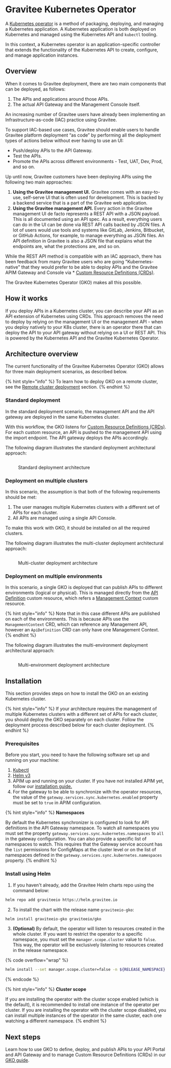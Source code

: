 # Gravitee Kubernetes Operator

A [Kubernetes operator](https://kubernetes.io/docs/concepts/extend-kubernetes/operator/) is a method of packaging, deploying, and managing a Kubernetes application. A Kubernetes application is both deployed on Kubernetes and managed using the Kubernetes API and `kubectl` tooling.

In this context, a Kubernetes operator is an application-specific controller that extends the functionality of the Kubernetes API to create, configure, and manage application instances.

## Overview

When it comes to Gravitee deployment, there are two main components that can be deployed, as follows:

1. The APIs and applications around those APIs.
2. The actual API Gateway and the Management Console itself.

An increasing number of Gravitee users have already been implementing an Infrastructure-as-code (IAC) practice using Gravitee.

To support IAC-based use cases, Gravitee should enable users to handle Gravitee platform deployment “as code” by performing all the deployment types of actions below without ever having to use an UI:

* Push/deploy APIs to the API Gateway.
* Test the APIs.
* Promote the APIs across different environments - Test, UAT, Dev, Prod, and so on.

Up until now, Gravitee customers have been deploying APIs using the following two main approaches:

1. **Using the Gravitee management UI.** Gravitee comes with an easy-to-use, self-serve UI that is often used for development. This is backed by a backend service that is a part of the Gravitee web application.
2. **Using the Gravitee management API.** Every action in the Gravitee management UI de facto represents a REST API with a JSON payload. This is all documented using an API spec. As a result, everything users can do in the UI can be done via REST API calls backed by JSON files. A lot of users would use tools and systems like GitLab, Jenkins, Bitbucket, or GitHub Actions, for example, to manage everything as JSON files. An API definition in Gravitee is also a JSON file that explains what the endpoints are, what the protections are, and so on.

While the REST API method is compatible with an IAC approach, there has been feedback from many Gravitee users who are going "Kubernetes-native" that they would prefer to be able to deploy APIs and the Gravitee APIM Gateway and Console via \* [Custom Resource Definitions (CRDs)](https://docs.gravitee.io/apim/3.x/apim\_kubernetes\_operator\_definitions.html).

The Gravitee Kubernetes Operator (GKO) makes all this possible.

## How it works

If you deploy APIs in a Kubernetes cluster, you can describe your API as an API extension of Kubernetes using CRDs. This approach removes the need to deploy by relying on the management UI or the management API - when you deploy natively to your K8s cluster, there is an operator there that can deploy the API to your API gateway without relying on a UI or REST API. This is powered by the Kubernetes API and the Gravitee Kubernetes Operator.

## Architecture overview

The current functionality of the Gravitee Kubernetes Operator (GKO) allows for three main deployment scenarios, as described below.

{% hint style="info" %}
To learn how to deploy GKO on a remote cluster, see the [Remote cluster deployment](https://docs.gravitee.io/apim/3.x/apim\_kubernetes\_operator\_installation\_cluster.html) section.
{% endhint %}

### Standard deployment

In the standard deployment scenario, the management API and the API gateway are deployed in the same Kubernetes cluster.

With this workflow, the GKO listens for [Custom Resource Definitions (CRDs)](https://docs.gravitee.io/apim/3.x/apim\_kubernetes\_operator\_definitions.html). For each custom resource, an API is pushed to the management API using the import endpoint. The API gateway deploys the APIs accordingly.

The following diagram illustrates the standard deployment architectural approach:

<figure><img src="https://docs.gravitee.io/images/apim/3.x/kubernetes/gko-architecture-1-standard.png" alt=""><figcaption><p>Standard deployment architecture</p></figcaption></figure>

### Deployment on multiple clusters

In this scenario, the assumption is that both of the following requirements should be met:

1. The user manages multiple Kubernetes clusters with a different set of APIs for each cluster.
2. All APIs are managed using a single API Console.

To make this work with GKO, it should be installed on all the required clusters.

The following diagram illustrates the multi-cluster deployment architectural approach:

<figure><img src="https://docs.gravitee.io/images/apim/3.x/kubernetes/gko-architecture-2-multi-cluster.png" alt=""><figcaption><p>Multi-cluster deployment architecture</p></figcaption></figure>

### Deployment on multiple environments

In this scenario, a single GKO is deployed that can publish APIs to different environments (logical or physical). This is managed directly from the [API Definition](https://docs.gravitee.io/apim/3.x/apim\_kubernetes\_operator\_user\_guide\_api\_definition.html) custom resource, which refers a [Management Context](https://docs.gravitee.io/apim/3.x/apim\_kubernetes\_operator\_user\_guide\_management\_context.html) custom resource.

{% hint style="info" %}
Note that in this case different APIs are published on each of the environments. This is because APIs use the `ManagementContext` CRD, which can reference any Management API, however an `ApiDefinition` CRD can only have one Management Context.
{% endhint %}

The following diagram illustrates the multi-environment deployment architectural approach:

<figure><img src="https://docs.gravitee.io/images/apim/3.x/kubernetes/gko-architecture-3-multi-env.png" alt=""><figcaption><p>Multi-environment deployment architecture</p></figcaption></figure>

## Installation

This section provides steps on how to install  the GKO on an existing Kubernetes cluster.

{% hint style="info" %}
If your architecture requires the management of multiple Kubernetes clusters with a different set of APIs for each cluster, you should deploy the GKO separately on each cluster. Follow the deployment process described below for each cluster deployment.
{% endhint %}

### Prerequisites

Before you start, you need to have the following software set up and running on your machine:

1. [Kubectl](https://kubernetes.io/docs/tasks/tools/#kubectl)
2. [Helm v3](https://helm.sh/docs/intro/install/)
3. APIM up and running on your cluster. If you have not installed APIM yet, follow our [installation guide.](./)
4. For the gateway to be able to synchronize with the operator resources, the value of the `gateway.services.sync.kubernetes.enabled` property must be set to `true` in APIM configuration.

{% hint style="info" %}
**Namespaces**

By default the Kubernetes synchronizer is configured to look for API definitions in the API Gateway namespace. To watch all namespaces you must set the property `gateway.services.sync.kubernetes.namespaces` to `all` in the gateway configuration. You can also provide a specific list of namespaces to watch. This requires that the Gateway service account has the `list` permissions for ConfigMaps at the cluster level or on the list of namespaces defined in the `gateway.services.sync.kubernetes.namespaces` property.
{% endhint %}

### Install using Helm

1. If you haven't already, add the Gravitee Helm charts repo using the command below:

```sh
helm repo add graviteeio https://helm.gravitee.io
```

2. To install the chart with the release name `graviteeio-gko`:

```sh
helm install graviteeio-gko graviteeio/gko
```

3. **(Optional)** By default, the operator will listen to resources created in the whole cluster. If you want to restrict the operator to a specific namespace, you must set the `manager.scope.cluster` value to `false`. This way, the operator will be exclusively listening to resources created in the release namespace.

{% code overflow="wrap" %}
```sh
helm install --set manager.scope.cluster=false -n ${RELEASE_NAMESPACE} graviteeio-gko graviteeio/gko
```
{% endcode %}

{% hint style="info" %}
**Cluster scope**

If you are installing the operator with the cluster scope enabled (which is the default), it is recommended to install one instance of the operator per cluster. If you are installing the operator with the cluster scope disabled, you can install multiple instances of the operator in the same cluster, each one watching a different namespace.
{% endhint %}

## Next steps

Learn how to use GKO to define, deploy, and publish APIs to your API Portal and API Gateway and to manage Custom Resource Definitions (CRDs) in our [GKO guide](../../../guides/gravitee-kubernetes-operator/).
